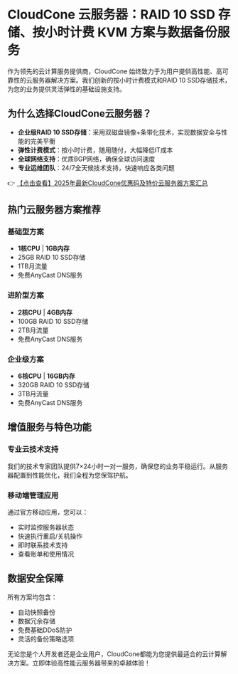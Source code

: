 # CloudCone 云服务器：RAID 10 SSD 存储、按小时计费 KVM 方案与数据备份服务

作为领先的云计算服务提供商，CloudCone 始终致力于为用户提供高性能、高可靠性的云服务器解决方案。我们创新的按小时计费模式和RAID 10 SSD存储技术，为您的业务提供灵活弹性的基础设施支持。

## 为什么选择CloudCone云服务器？

- **企业级RAID 10 SSD存储**：采用双磁盘镜像+条带化技术，实现数据安全与性能的完美平衡
- **弹性计费模式**：按小时计费，随用随付，大幅降低IT成本
- **全球网络支持**：优质BGP网络，确保全球访问速度
- **专业运维团队**：24/7全天候技术支持，快速响应各类问题

👉 [【点击查看】2025年最新CloudCone优惠码及特价云服务器方案汇总](https://bit.ly/Cloudcone)

## 热门云服务器方案推荐

### 基础型方案
- **1核CPU** | **1GB内存**
- 25GB RAID 10 SSD存储
- 1TB月流量
- 免费AnyCast DNS服务

### 进阶型方案 
- **2核CPU** | **4GB内存**
- 100GB RAID 10 SSD存储
- 2TB月流量
- 免费AnyCast DNS服务

### 企业级方案
- **6核CPU** | **16GB内存**
- 320GB RAID 10 SSD存储
- 3TB月流量
- 免费AnyCast DNS服务

## 增值服务与特色功能

### 专业云技术支持
我们的技术专家团队提供7×24小时一对一服务，确保您的业务平稳运行。从服务器配置到性能优化，我们全程为您保驾护航。

### 移动端管理应用
通过官方移动应用，您可以：
- 实时监控服务器状态
- 快速执行重启/关机操作
- 即时联系技术支持
- 查看账单和使用情况

## 数据安全保障
所有方案均包含：
- 自动快照备份
- 数据冗余存储
- 免费基础DDoS防护
- 灵活的备份策略选项

无论您是个人开发者还是企业用户，CloudCone都能为您提供最适合的云计算解决方案。立即体验高性能云服务器带来的卓越体验！
